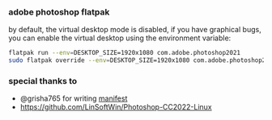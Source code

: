 ### adobe photoshop flatpak

by default, the virtual desktop mode is disabled, if you have graphical bugs, you can enable the virtual desktop using the environment variable:

```bash
flatpak run --env=DESKTOP_SIZE=1920x1080 com.adobe.photoshop2021
sudo flatpak override --env=DESKTOP_SIZE=1920x1080 com.adobe.photoshop2021
```

### special thanks to

- @grisha765 for writing [manifest](https://github.com/grisha765/my_flatpak_repo/tree/main/io.github.grisha765.Photoshop)
- https://github.com/LinSoftWin/Photoshop-CC2022-Linux

